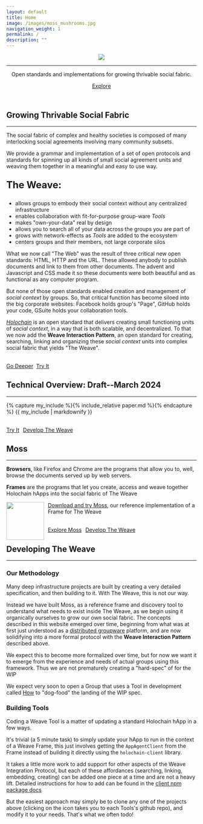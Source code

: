 ```yaml
---
layout: default
title: Home
image: /images/moss_mushrooms.jpg
navigation_weight: 1
permalink: /
description: ""
---
```

<header>
  <div class="header-content">
    <div class="header-content-inner">
      <img src="/images/the-weave-logo-vertical.png" />
      <hr style="margin-bottom: 1em;"/>
      <p class="header2-text">Open standards and implementations for growing thrivable social fabric.</p>
      <p><a href="#about" class="btn btn-default btn-xl page-scroll">Explore</a></p>
    </div>
  </div>
</header>
<section class="bg-primary" id="about">
  <div class="container">
    <div class="row text-center">
      <h2 class="section-heading">Growing Thrivable Social Fabric</h2>
      <hr class="light">
    </div>
    <div class="row text-left">
      <div class="col-lg-6 col-md-6">
        <p>The social fabric of complex and healthy societies is composed of many interlocking social agreements involving many community subsets.</p>
        <p> We provide a grammar and implementation of a set of open protocols and standards for spinning up all kinds of small social agreement units and weaving them together in a meaningful and easy to use way.</p>
        <p style="font-weight:bold; font-size:180%;">The Weave:</p><ul>
          <li class="text-faded">allows groups to embody their social context without any centralized infrastructure</li>
          <li>enables collaboration with fit-for-purpose group-ware <i>Tools</i></li>
          <li class="text-faded">makes "own-your-data" real by design</li>
          <li>allows you to search all of your data across the groups you are part of</li>
          <li class="text-faded">grows with network-effects as <i>Tools</i> are added to the ecosystem </li>
          <li>centers groups and their members, not large corporate silos</li>
        </ul>
      </div>
      <div class="col-lg-6 col-md-6">
        <div class="about-image"></div>
      </div>
      <div class="col-lg-6 col-md-6">
        <p >What we now call "The Web" was the result of three critical new open standards: HTML, HTTP and the URL.  These allowed anybody to publish documents and link to them from other documents.  The advent and Javascript and CSS made it so these documents were both beautiful and as functional as any computer program.  </p>
        <p> But none of those open standards enabled creation and management of <i>social context</i> by groups.  So, that critical function has become siloed into the big corporate websites:  Facebook holds group's "Page", GitHub holds your code, GSuite holds your collaboration tools.</p>
        <p ><a class="linkable" href="https://holochain.org"><i>Holochain</i></a> is an open standard that delivers creating small functioning units of <i>social context</i>, in a way that is both scalable, and decentralized.  To that we now add the <strong>Weave Interaction Pattern</strong>, an open standard for creating, searching, linking and organizing these <i>social context</i> units into complex social fabric that yields "The Weave".</p>
      </div>
      <p class="aligncenter"><br /><a href="#technical" class="btn btn-default btn-xl page-scroll sr-button">Go Deeper</a>
      &nbsp;<a href="#tryit" class="btn btn-default btn-xl page-scroll sr-button">Try It</a></p>
    </div>
  </div>
</section>
<section class="bg-dark" id="technical">
  <div class="container">
    <div class="row text-center">
      <h2 class="section-heading">Technical Overview: Draft--March 2024</h2>
      <hr class="light">
    </div>
    <div class="row text-left">
      <div class="col-lg-12 col-md-12">
      {% capture my_include %}{% include_relative paper.md %}{% endcapture %}
      {{ my_include | markdownify }}
      </div>
      <p class="aligncenter"><br /><a href="#tryit" class="btn btn-default btn-xl page-scroll sr-button">Try It</a><a style="margin-left:10px;" href="#developers" class="btn btn-default btn-xl sr-button page-scroll">Develop The Weave</a></p>
    </div>
  </div>
</section>

<section class="bg-primary" id="tryit">
  <div class="container">
    <div class="row text-center">
      <h2 class="section-heading">Moss</h2>
      <hr class="light">
    </div>
    <div class="row text-left">
      <div class="col-lg-8 col-md-8">
        <p><strong>Browsers</strong>, like Firefox and Chrome are the programs that allow you to, well, browse the documents served up by web servers.
        </p>
        <p><strong>Frames</strong> are the programs that let you create, access and weave together Holochain hApps into the social fabric of The Weave</p>
      </div>
      <div class="col-lg-4 col-md-4">
        <p><img style="width:100px;float:left;margin-right:10px;" src="/images/moss_icon.png"/> <a class="linkable" href="/moss" >Download and try Moss</a>, our reference implementation of a Frame for The Weave</p>
      </div>
      <div class="col-lg-12 col-md-12">
        <p class="screenshot-image aligncenter"></p>
      </div>
      <p class="aligncenter"><br /><a href="/moss" class="btn btn-default btn-xl sr-button page-scroll">Explore Moss</a><a style="margin-left:10px;" href="#developers" class="btn btn-default btn-xl sr-button page-scroll">Develop The Weave</a></p>
    </div>
  </div>
</section>

<section class="bg-dark" id="developers">
  <div class="container">
    <div class="row text-center">
      <h2 class="section-heading">Developing The Weave</h2>
      <hr class="light">
    </div>
    <div class="row text-left">
      <div class="col-lg-6 col-md-6">
        <h3 class="aligncenter">Our Methodology</h3>
        <p>Many deep infrastructure projects are built by creating a very detailed specification, and then building to it.  With The Weave, this is not our way.</p>
        <p>Instead we have built Moss, as a reference frame and discovery tool to understand what needs to exist inside The Weave, as we begin using it organically ourselves to grow our own social fabric.  The concepts described in this website emerged over time, beginning from what was at first just understood as a <a href="https://eric.harris-braun.com/blog/2022/07/26/id-390">distributed groupware</a> platform, and are now solidifying into a more formal protocol with the <strong>Weave Interaction Pattern</strong> described above.</p>
        <p>We expect this to become more formalized over time, but for now we want it to emerge from the
        experience and needs of actual groups using this framework.  Thus we are not prematurely creating a "hard-spec" of for the WIP</p>
        <p>We expect very soon to open a Group that uses a Tool in development called <a href="https://github.com/holochain/how">How</a> to "dog-food" the landing of the WIP spec.</p>
      </div>
      <div class="col-lg-6 col-md-6">
        <h3 class="aligncenter">Building Tools</h3>
        <p>Coding a Weave Tool is a matter of updating a standard Holochain hApp in a few ways.</p>
        <p>It's trivial (a 5 minute task) to simply update your hApp to run in the context of a Weave Frame,
           this just involves getting the <code>AppAgentClient</code> from the Frame instead of building it directly
           using the <code>holochain-client</code> library. </p>
        <p>It takes a little more work to add support for other aspects of the Weave Integration Protocol, but each of these affordances (searching, linking, embedding, creating) can be added one piece at a time and are not a heavy lift. Detailed instructions for how to add  can be found in the <a class="linkable" href="https://www.npmjs.com/package/@lightningrodlabs/we-applet">client npm package docs</a></p>
        <p>But the easiest approach may simply be to clone any one of the projects above (clicking on the icon takes you to each Tools's github repo), and modify it to your needs.  That's what we often todo!</p>
      </div>
    </div>
  </div>
</section>
